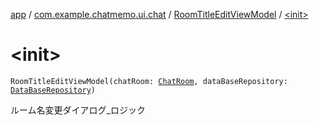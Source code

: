 [app](../../index.md) / [com.example.chatmemo.ui.chat](../index.md) / [RoomTitleEditViewModel](index.md) / [&lt;init&gt;](./-init-.md)

# &lt;init&gt;

`RoomTitleEditViewModel(chatRoom: `[`ChatRoom`](../../com.example.chatmemo.model.entity/-chat-room/index.md)`, dataBaseRepository: `[`DataBaseRepository`](../../com.example.chatmemo.model.repository/-data-base-repository/index.md)`)`

ルーム名変更ダイアログ_ロジック


